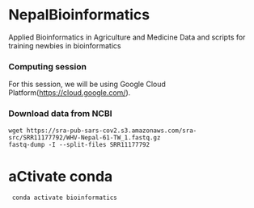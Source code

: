 # NepalBioinformatics
Applied Bioinformatics in Agriculture and Medicine
Data and scripts for training newbies in bioinformatics

### Computing session
For this session, we will be using Google Cloud Platform(https://cloud.google.com/).
### Download data from NCBI

```
wget https://sra-pub-sars-cov2.s3.amazonaws.com/sra-src/SRR11177792/WHV-Nepal-61-TW_1.fastq.gz
fastq-dump -I --split-files SRR11177792
```
# aCtivate conda

```
 conda activate bioinformatics
 ```
